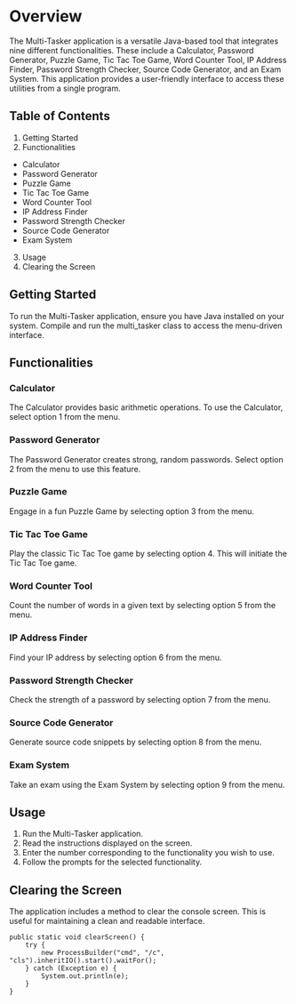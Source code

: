 # Overview
The Multi-Tasker application is a versatile Java-based tool that integrates nine different functionalities. These include a Calculator, Password Generator, Puzzle Game, Tic Tac Toe Game, Word Counter Tool, IP Address Finder, Password Strength Checker, Source Code Generator, and an Exam System. This application provides a user-friendly interface to access these utilities from a single program.


## Table of Contents
1. Getting Started
2. Functionalities
  - Calculator
  - Password Generator
  - Puzzle Game
  - Tic Tac Toe Game
  - Word Counter Tool
  - IP Address Finder
  - Password Strength Checker
  - Source Code Generator
  - Exam System
3. Usage
4. Clearing the Screen


## Getting Started
To run the Multi-Tasker application, ensure you have Java installed on your system. Compile and run the multi_tasker class to access the menu-driven interface.

## Functionalities
### Calculator
The Calculator provides basic arithmetic operations. To use the Calculator, select option 1 from the menu.

### Password Generator
The Password Generator creates strong, random passwords. Select option 2 from the menu to use this feature.

### Puzzle Game
Engage in a fun Puzzle Game by selecting option 3 from the menu.

### Tic Tac Toe Game
Play the classic Tic Tac Toe game by selecting option 4. This will initiate the Tic Tac Toe game.

### Word Counter Tool
Count the number of words in a given text by selecting option 5 from the menu.

### IP Address Finder
Find your IP address by selecting option 6 from the menu.

### Password Strength Checker
Check the strength of a password by selecting option 7 from the menu.

### Source Code Generator
Generate source code snippets by selecting option 8 from the menu.

### Exam System
Take an exam using the Exam System by selecting option 9 from the menu.


## Usage
1. Run the Multi-Tasker application.
2. Read the instructions displayed on the screen.
3. Enter the number corresponding to the functionality you wish to use.
4. Follow the prompts for the selected functionality.


## Clearing the Screen
The application includes a method to clear the console screen. This is useful for maintaining a clean and readable interface.
```
public static void clearScreen() {
    try {
        new ProcessBuilder("cmd", "/c", "cls").inheritIO().start().waitFor();
    } catch (Exception e) {
        System.out.println(e);
    }
}
```
